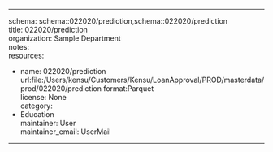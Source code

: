 


---  
schema: schema::022020/prediction,schema::022020/prediction  
title: 022020/prediction  
organization: Sample Department  
notes:   
resources:  
- name: 022020/prediction 
 url:file:/Users/kensu/Customers/Kensu/LoanApproval/PROD/masterdata/prod/022020/prediction 
 format:Parquet  
license: None  
category:
 - Education  
maintainer: User  
maintainer_email: UserMail  
---